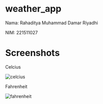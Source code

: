 # weather_app
Nama: Rahaditya Muhammad Damar Riyadhi

NIM: 221511027

# Screenshots
Celcius

![celcius](https://github.com/rahadityam/weather_app/assets/118250886/559e81f1-db2f-4a22-866a-0bcbed3a119f)


Fahrenheit

![fahrenheit](https://github.com/rahadityam/weather_app/assets/118250886/87138791-7edc-4d07-89f7-f0f0adc681a2)

